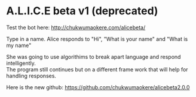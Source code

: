 # A.L.I.C.E beta v1 (deprecated) 

Test the bot here: http://chukwumaokere.com/alicebeta/  

Type in a name. Alice responds to "Hi", "What is your name" and "What is my name"  

She was going to use algorithims to break apart language and respond intelligently.  
The program still continues but on a different frame work that will help for handling responses.   

Here is the new github: https://github.com/chukwumaokere/alicebeta2.0.0
